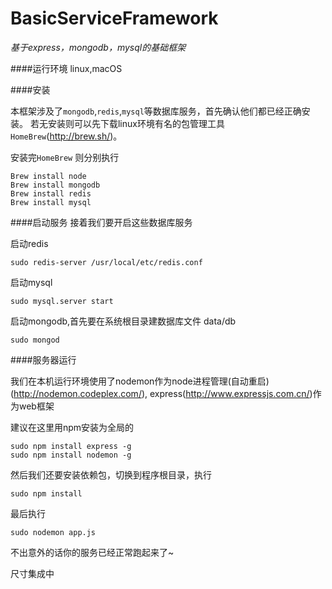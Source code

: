 # BasicServiceFramework
*基于express，mongodb，mysql的基础框架*


####运行环境
linux,macOS

####安装

本框架涉及了`mongodb`,`redis`,`mysql`等数据库服务，首先确认他们都已经正确安装。
若无安装则可以先下载linux环境有名的包管理工具`HomeBrew`(http://brew.sh/)。


安装完`HomeBrew`
则分别执行

```
Brew install node
Brew install mongodb
Brew install redis
Brew install mysql
```

####启动服务
接着我们要开启这些数据库服务


启动redis
```
sudo redis-server /usr/local/etc/redis.conf
```


启动mysql
```
sudo mysql.server start
```


启动mongodb,首先要在系统根目录建数据库文件 data/db
```
sudo mongod
```

####服务器运行

我们在本机运行环境使用了nodemon作为node进程管理(自动重启)(http://nodemon.codeplex.com/),
express(http://www.expressjs.com.cn/)作为web框架

建议在这里用npm安装为全局的
```
sudo npm install express -g
sudo npm install nodemon -g
```

然后我们还要安装依赖包，切换到程序根目录，执行
```
sudo npm install
```

最后执行
```
sudo nodemon app.js
```

不出意外的话你的服务已经正常跑起来了~

尺寸集成中
